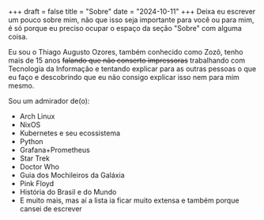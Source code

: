 +++
draft = false
title = "Sobre"
date = "2024-10-11"
+++
Deixa eu escrever um pouco sobre mim, não que isso seja importante para você ou para mim, é só porque eu preciso ocupar o espaço da seção "Sobre" com alguma coisa.

Eu sou o Thiago Augusto Ozores, também conhecido como Zozô, tenho mais de 15 anos ~~falando que não conserto impressoras~~ trabalhando com Tecnologia da Informação e tentando explicar para as outras pessoas o que eu faço e descobrindo que eu não consigo explicar isso nem para mim mesmo.

Sou um admirador de(o):

* Arch Linux
* NixOS
* Kubernetes e seu ecossistema
* Python
* Grafana+Prometheus
* Star Trek
* Doctor Who
* Guia dos Mochileiros da Galáxia
* Pink Floyd
* História do Brasil e do Mundo
* E muito mais, mas aí a lista ia ficar muito extensa e também porque cansei de escrever

